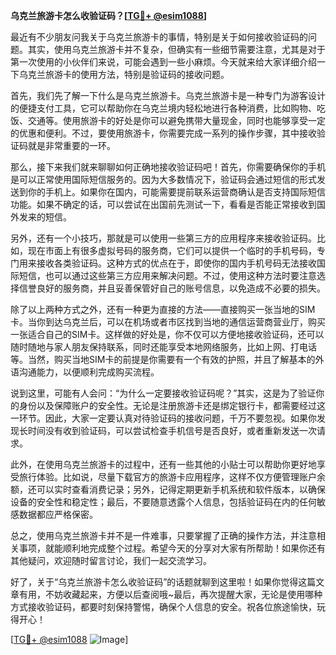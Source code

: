 **乌克兰旅游卡怎么收验证码？[[TG💪+ @esim1088](https://t.me/s/esim1088)]**

最近有不少朋友问我关于乌克兰旅游卡的事情，特别是关于如何接收验证码的问题。其实，使用乌克兰旅游卡并不复杂，但确实有一些细节需要注意，尤其是对于第一次使用的小伙伴们来说，可能会遇到一些小麻烦。今天就来给大家详细介绍一下乌克兰旅游卡的使用方法，特别是验证码的接收问题。

首先，我们先了解一下什么是乌克兰旅游卡。乌克兰旅游卡是一种专门为游客设计的便捷支付工具，它可以帮助你在乌克兰境内轻松地进行各种消费，比如购物、吃饭、交通等。使用旅游卡的好处是你可以避免携带大量现金，同时也能够享受一定的优惠和便利。不过，要使用旅游卡，你需要完成一系列的操作步骤，其中接收验证码就是非常重要的一环。

那么，接下来我们就来聊聊如何正确地接收验证码吧！首先，你需要确保你的手机是可以正常使用国际短信服务的。因为大多数情况下，验证码会通过短信的形式发送到你的手机上。如果你在国内，可能需要提前联系运营商确认是否支持国际短信功能。如果不确定的话，可以尝试在出国前先测试一下，看看是否能正常接收到国外发来的短信。

另外，还有一个小技巧，那就是可以使用一些第三方的应用程序来接收验证码。比如，现在市面上有很多虚拟号码的服务商，它们可以提供一个临时的手机号码，专门用来接收各类验证码。这种方式的优点在于，即使你的国内手机号码无法接收国际短信，也可以通过这些第三方应用来解决问题。不过，使用这种方法时要注意选择信誉良好的服务商，并且妥善保管好自己的账号信息，以免造成不必要的损失。

除了以上两种方式之外，还有一种更为直接的方法——直接购买一张当地的SIM卡。当你到达乌克兰后，可以在机场或者市区找到当地的通信运营商营业厅，购买一张适合自己的SIM卡。这样做的好处是，你不仅可以方便地接收验证码，还可以随时随地与家人朋友保持联系，同时还能享受本地网络服务，比如上网、打电话等。当然，购买当地SIM卡的前提是你需要有一个有效的护照，并且了解基本的外语沟通能力，以便顺利完成购买流程。

说到这里，可能有人会问：“为什么一定要接收验证码呢？”其实，这是为了验证你的身份以及保障账户的安全性。无论是注册旅游卡还是绑定银行卡，都需要经过这一环节。因此，大家一定要认真对待验证码的接收问题，千万不要忽视。如果你发现长时间没有收到验证码，可以尝试检查手机信号是否良好，或者重新发送一次请求。

此外，在使用乌克兰旅游卡的过程中，还有一些其他的小贴士可以帮助你更好地享受旅行体验。比如说，尽量下载官方的旅游卡应用程序，这样不仅方便管理账户余额，还可以实时查看消费记录；另外，记得定期更新手机系统和软件版本，以确保设备的安全性和稳定性；最后，不要随意透露个人信息，包括验证码在内的任何敏感数据都应严格保密。

总之，使用乌克兰旅游卡并不是一件难事，只要掌握了正确的操作方法，并注意相关事项，就能顺利地完成整个过程。希望今天的分享对大家有所帮助！如果你还有其他疑问，欢迎随时留言讨论，我们一起交流学习。

好了，关于“乌克兰旅游卡怎么收验证码”的话题就聊到这里啦！如果你觉得这篇文章有用，不妨收藏起来，方便以后查阅哦~最后，再次提醒大家，无论是使用哪种方式接收验证码，都要时刻保持警惕，确保个人信息的安全。祝各位旅途愉快，玩得开心！

[[TG💪+ @esim1088](https://t.me/s/esim1088) ![Image](https://i.postimg.cc/4NQfJmqS/Snipaste-2025-05-13-00-14-12.png)]